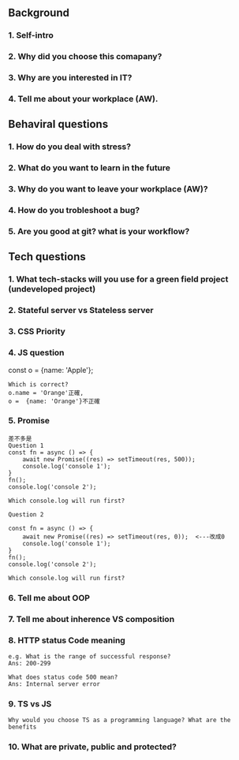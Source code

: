 ## Background

### 1. Self-intro

### 2. Why did you choose this comapany?

### 3. Why are you interested in IT?

### 4. Tell me about your workplace (AW).

## Behaviral questions

### 1. How do you deal with stress?

### 2. What do you want to learn in the future

### 3. Why do you want to leave your workplace (AW)?

### 4. How do you trobleshoot a bug?

### 5. Are you good at git? what is your workflow?

## Tech questions

### 1. What tech-stacks will you use for a green field project (undeveloped project)

### 2. Stateful server vs Stateless server

### 3. CSS Priority

### 4. JS question
const o = {name: 'Apple'}; 
```
Which is correct?
o.name = 'Orange'正確, 
o =  {name: 'Orange'}不正確

```

### 5. Promise
```
差不多是
Question 1 
const fn = async () => {
	await new Promise((res) => setTimeout(res, 500));
	console.log('console 1');
}
fn();
console.log('console 2');

Which console.log will run first?

Question 2 

const fn = async () => {
	await new Promise((res) => setTimeout(res, 0));  <---改成0
	console.log('console 1');
}
fn();
console.log('console 2');

Which console.log will run first?
```

### 6. Tell me about OOP

### 7. Tell me about inherence VS composition

### 8. HTTP status Code meaning
```
e.g. What is the range of successful response? 
Ans: 200-299

What does status code 500 mean?
Ans: Internal server error
```

### 9. TS vs JS
```
Why would you choose TS as a programming language? What are the benefits

```

### 10. What are private, public and protected?


